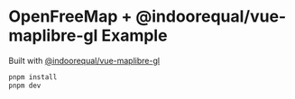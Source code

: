 # OpenFreeMap + @indoorequal/vue-maplibre-gl Example

Built with [@indoorequal/vue-maplibre-gl](https://indoorequal.github.io/vue-maplibre-gl/)

```sh
pnpm install
pnpm dev
```

